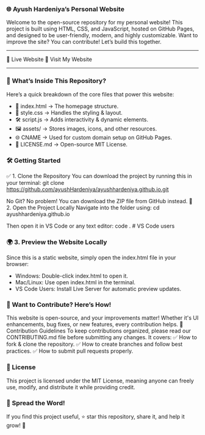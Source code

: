 ### 🌐 Ayush Hardeniya’s Personal Website

Welcome to the open-source repository for my personal website! This project is built using HTML, CSS, and JavaScript, hosted on GitHub Pages, and designed to be user-friendly, modern, and highly customizable.
Want to improve the site? You can contribute! Let’s build this together.

---

🚀 Live Website
🔗 Visit My Website

---

### 📂 What’s Inside This Repository?
Here’s a quick breakdown of the core files that power this website:
- 📄 index.html → The homepage structure.
- 🎨 style.css → Handles the styling & layout.
- 🛠️ script.js → Adds interactivity & dynamic elements.
- 🖼️ assets/ → Stores images, icons, and other resources.
- 🌐 CNAME → Used for custom domain setup on GitHub Pages.
- 📜 LICENSE.md → Open-source MIT License.

### 🛠 Getting Started
✅ 1. Clone the Repository
You can download the project by running this in your terminal:
git clone https://github.com/ayushHardeniya/ayushhardeniya.github.io.git


No Git? No problem! You can download the ZIP file from GitHub instead.
🔧 2. Open the Project Locally
Navigate into the folder using:
cd ayushhardeniya.github.io


Then open it in VS Code or any text editor:
code .  # VS Code users


### 🌍 3. Preview the Website Locally
Since this is a static website, simply open the index.html file in your browser:
- Windows: Double-click index.html to open it.
- Mac/Linux: Use open index.html in the terminal.
- VS Code Users: Install Live Server for automatic preview updates.

### 🤝 Want to Contribute? Here’s How!
This website is open-source, and your improvements matter! Whether it's UI enhancements, bug fixes, or new features, every contribution helps.
📜 Contribution Guidelines
To keep contributions organized, please read our CONTRIBUTING.md file before submitting any changes. It covers:
✅ How to fork & clone the repository.
✅ How to create branches and follow best practices.
✅ How to submit pull requests properly.

### 📜 License
This project is licensed under the MIT License, meaning anyone can freely use, modify, and distribute it while providing credit.

### 📢 Spread the Word!
If you find this project useful, ⭐️ star this repository, share it, and help it grow! 🚀

